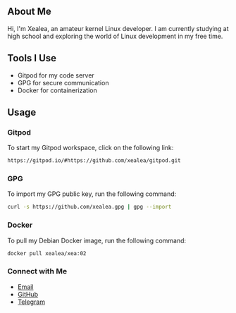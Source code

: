 ## About Me
Hi, I'm Xealea, an amateur kernel Linux developer. I am currently studying at high school and exploring the world of Linux development in my free time.

## Tools I Use
- Gitpod for my code server
- GPG for secure communication
- Docker for containerization

## Usage

### Gitpod
To start my Gitpod workspace, click on the following link:
```bash
https://gitpod.io/#https://github.com/xealea/gitpod.git
```

### GPG
To import my GPG public key, run the following command:
```bash
curl -s https://github.com/xealea.gpg | gpg --import
```

### Docker
To pull my Debian Docker image, run the following command:
```bash
docker pull xealea/xea:02
```

### Connect with Me
- [Email](xealea@proton.me)
- [GitHub](https://github.com/xealea)
- [Telegram](https://t.me/xealea)
